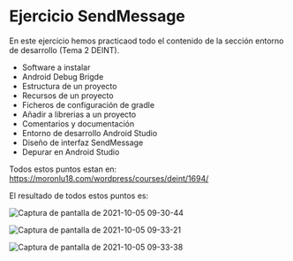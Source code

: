 # Ejercicio SendMessage

En este ejercicio hemos practicaod todo el contenido de la sección entorno de desarrollo (Tema 2 DEINT).
- Software a instalar
- Android Debug Brigde
- Estructura de un proyecto
- Recursos de un proyecto
- Ficheros de configuración de gradle
- Añadir a librerias a un proyecto
- Comentarios y documentación
- Entorno de desarrollo Android Studio
- Diseño de interfaz SendMessage
- Depurar en Android Studio

Todos estos puntos estan en: https://moronlu18.com/wordpress/courses/deint/1694/

El resultado de todos estos puntos es: 



![Captura de pantalla de 2021-10-05 09-30-44](https://user-images.githubusercontent.com/91089366/135979614-e11d96a7-56a5-43ab-b8b8-0533e72517e3.png)

![Captura de pantalla de 2021-10-05 09-33-21](https://user-images.githubusercontent.com/91089366/135979771-98ed0409-d1d2-45b5-bd98-836540a78b3b.png)

![Captura de pantalla de 2021-10-05 09-33-38](https://user-images.githubusercontent.com/91089366/135979799-e38b79e2-d7a2-40c3-8f35-43add9426c8a.png)








